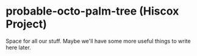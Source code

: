 # probable-octo-palm-tree (Hiscox Project)
Space for all our stuff. Maybe we'll have some more useful things to write here later.
